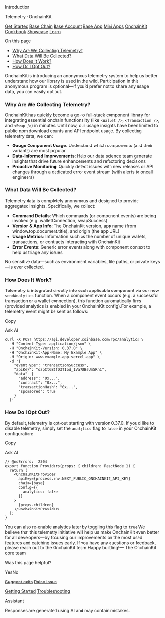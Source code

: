 Introduction

Telemetry · OnchainKit

[Get Started](https://docs.base.org/get-started/base) [Base Chain](https://docs.base.org/base-chain/quickstart/why-base) [Base Account](https://docs.base.org/base-account/overview/what-is-base-account) [Base App](https://docs.base.org/base-app/introduction/beta-faq) [Mini Apps](https://docs.base.org/mini-apps/overview) [OnchainKit](https://docs.base.org/onchainkit/getting-started) [Cookbook](https://docs.base.org/cookbook/onboard-any-user) [Showcase](https://docs.base.org/showcase) [Learn](https://docs.base.org/learn/welcome)

On this page

- [Why Are We Collecting Telemetry?](https://docs.base.org/onchainkit/guides/telemetry#why-are-we-collecting-telemetry%3F)
- [What Data Will Be Collected?](https://docs.base.org/onchainkit/guides/telemetry#what-data-will-be-collected%3F)
- [How Does It Work?](https://docs.base.org/onchainkit/guides/telemetry#how-does-it-work%3F)
- [How Do I Opt Out?](https://docs.base.org/onchainkit/guides/telemetry#how-do-i-opt-out%3F)

OnchainKit is introducing an anonymous telemetry system to help us better understand how our library is used in the wild. Participation in this anonymous program is optional—if you’d prefer not to share any usage data, you can easily opt out.

### [​](https://docs.base.org/onchainkit/guides/telemetry\#why-are-we-collecting-telemetry%3F)  Why Are We Collecting Telemetry?

OnchainKit has quickly become a go-to full‑stack component library for integrating essential onchain functionality (like `<Wallet />`, `<Transaction />`, and `<Swap />`) in minutes. Until now, our usage insights have been limited to public npm download counts and API endpoint usage. By collecting telemetry data, we can:

- **Gauge Component Usage**: Understand which components (and their variants) are most popular
- **Data-Informed Improvements**: Help our data science team generate insights that drive future enhancements and refactoring decisions
- **Proactive Monitoring**: Quickly detect issues with new releases or API changes through a dedicated error event stream (with alerts to oncall engineers)

### [​](https://docs.base.org/onchainkit/guides/telemetry\#what-data-will-be-collected%3F)  What Data Will Be Collected?

Telemetry data is completely anonymous and designed to provide aggregated insights. Specifically, we collect:

- **Command Details**: Which commands (or component events) are being invoked (e.g. walletConnection, swapSuccess)
- **Version & App Info**: The OnchainKit version, app name (from window.top.document.title), and origin (the app URL)
- **Usage Metrics**: Information such as the number of unique wallets, transactions, or contracts interacting with OnchainKit
- **Error Events**: Generic error events along with component context to help us triage any issues

No sensitive data—such as environment variables, file paths, or private keys—is ever collected.

### [​](https://docs.base.org/onchainkit/guides/telemetry\#how-does-it-work%3F)  How Does It Work?

Telemetry is integrated directly into each applicable component via our new `sendAnalytics` function. When a component event occurs (e.g. a successful transaction or a wallet connection), this function automatically fires (provided analytics is enabled in your OnchainKit config).For example, a telemetry event might be sent as follows:

Copy

Ask AI

```
curl -X POST https://api.developer.coinbase.com/rpc/analytics \
  -H "Content-Type: application/json" \
  -H "OnchainKit-Version: 0.37.0" \
  -H "OnchainKit-App-Name: My Example App" \
  -H "Origin: www.example-app.vercel.app" \
  -d '{
    "eventType": "transactionSuccess",
    "apiKey": "ozpCtG8CfD3TIod_1Va7UBsUm5Rn1",
    "data": {
      "address": "0x...",
      "contract": "0x...",
      "transactionHash": "0x...",
      "sponsored": true
    }
  }'

```

### [​](https://docs.base.org/onchainkit/guides/telemetry\#how-do-i-opt-out%3F)  How Do I Opt Out?

By default, telemetry is opt‑out starting with version 0.37.0. If you’d like to disable telemetry, simply set the `analytics` flag to `false` in your OnchainKit configuration:

Copy

Ask AI

```
// @noErrors:  2304
export function Providers(props: { children: ReactNode }) {
  return (
    <OnchainKitProvider
      apiKey={process.env.NEXT_PUBLIC_ONCHAINKIT_API_KEY}
      chain={base}
      config={{
        analytics: false
      }}
    >
      {props.children}
    </OnchainKitProvider>
  );
}

```

You can also re‑enable analytics later by toggling this flag to `true`.We believe that this telemetry initiative will help us make OnchainKit even better for all developers—by focusing our improvements on the most used features and catching issues early. If you have any questions or feedback, please reach out to the OnchainKit team.Happy building!— The OnchainKit core team

Was this page helpful?

YesNo

[Suggest edits](https://github.com/base/docs/edit/master/docs/onchainkit/guides/telemetry.mdx) [Raise issue](https://github.com/base/docs/issues/new?title=Issue%20on%20docs&body=Path:%20/onchainkit/guides/telemetry)

[Getting Started](https://docs.base.org/onchainkit/getting-started) [Troubleshooting](https://docs.base.org/onchainkit/guides/troubleshooting)

Assistant

Responses are generated using AI and may contain mistakes.